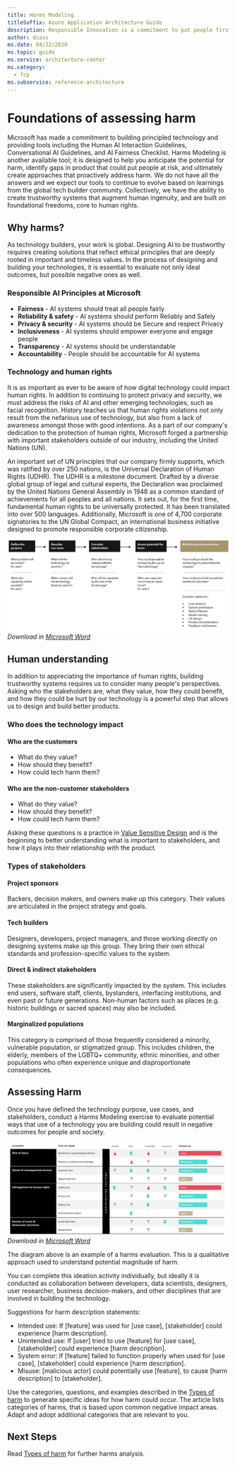 ```yaml
---
title: Harms Modeling
titleSuffix: Azure Application Architecture Guide
description: Responsible Innovation is a commitment to put people first in the development of technology by understanding the stakeholders and impact of your technology
author: dcass
ms.date: 04/22/2020
ms.topic: guide
ms.service: architecture-center
ms.category:
  - fcp
ms.subservice: reference-architecture
---
```


# Foundations of assessing harm

Microsoft has made a commitment to building principled technology and providing tools including the Human AI Interaction Guidelines, Conversational AI Guidelines, and AI Fairness Checklist. Harms Modeling is another available tool; it is designed to help you anticipate the potential for harm, identify gaps in product that could put people at risk, and ultimately create approaches that proactively address harm. We do not have all the answers and we expect our tools to continue to evolve based on learnings from the global tech builder community.  Collectively, we have the ability to create trustworthy systems that augment human ingenuity, and are built on foundational freedoms, core to human rights.


## Why harms?

As technology builders, your work is global. Designing AI to be trustworthy requires creating solutions that reflect ethical principles that are deeply rooted in important and timeless values. In the process of designing and building your technologies, it is essential to evaluate not only ideal outcomes, but possible negative ones as well. 


### Responsible AI Principles at Microsoft

* **Fairness** - AI systems should treat all people fairly
* **Reliability & safety** - AI systems should perform Reliably and Safely
* **Privacy & security** - AI systems should be Secure and respect Privacy
* **Inclusiveness** - AI systems should empower everyone and engage people
* **Transparency** - AI systems should be understandable 
* **Accountability** - People should be accountable for AI systems

### Technology and human rights

It is as important as ever to be aware of how digital technology could impact human rights. In addition to continuing to protect privacy and security, we must address the risks of AI and other emerging technologies, such as facial recognition. History teaches us that human rights violations not only result from the nefarious use of technology, but also from a lack of awareness amongst those with good intentions. As a part of our company's dedication to the protection of human rights, Microsoft forged a partnership with important stakeholders outside of our industry, including the United Nations (UN).

An important set of UN principles that our company firmly supports, which was ratified by over 250 nations, is the Universal Declaration of Human Rights (UDHR). The UDHR is a milestone document. Drafted by a diverse global group of legal and cultural experts, the Declaration was proclaimed by the United Nations General Assembly in 1948 as a common standard of achievements for all peoples and all nations. It sets out, for the first time, fundamental human rights to be universally protected. It has been translated into over 500 languages. Additionally, Microsoft is one of 4,700 corporate signatories to the UN Global Compact, an international business initiative designed to promote responsible corporate citizenship.

[![Stakeholder process table](../images/stakeholder-process-table.png)](../images/stakeholder-process-table.png#lightbox)
*Download in [Microsoft Word](../images/stakeholder-process-table.docx)*

## Human understanding

In addition to appreciating the importance of human rights, building trustworthy systems requires us to consider many people's perspectives. Asking who the stakeholders are, what they value, how they could benefit, and how they could be hurt by our technology is a powerful step that allows us to design and build better products.

### Who does the technology impact

#### Who are the customers

- What do they value?
- How should they benefit?
- How could tech harm them?

#### Who are the non-customer stakeholders

- What do they value?
- How should they benefit?
- How could tech harm them?

Asking these questions is a practice in [Value Sensitive Design](https://vsdesign.org/) and is the beginning to better understanding what is important to stakeholders, and how it plays into their relationship with the product.

### Types of stakeholders

#### Project sponsors

Backers, decision makers, and owners make up this category. Their values are articulated in the project strategy and goals.

#### Tech builders

Designers, developers, project managers, and those working directly on designing systems make up this group. They bring their own ethical standards and profession-specific values to the system.

#### Direct & indirect stakeholders

These stakeholders are significantly impacted by the system. This includes end users, software staff, clients, bystanders, interfacing institutions, and even past or future generations. Non-human factors such as places (e.g. historic buildings or sacred spaces) may also be included.

#### Marginalized populations

This category is comprised of those frequently considered a minority, vulnerable population, or stigmatized group. This includes children, the elderly, members of the LGBTQ+ community, ethnic minorities, and other populations who often experience unique and disproportionate consequences.

## Assessing Harm 

Once you have defined the technology purpose, use cases, and stakeholders, conduct a Harms Modeling exercise to evaluate potential ways that use of a technology you are building could result in negative outcomes for people and society. 

[![Harms modeling overview](../images/harms-modeling.png)](../images/harms-modeling.png#lightbox)
*Download in [Microsoft Word](../images/harms-modeling.docx)*

The diagram above is an example of a harms evaluation. This is a qualitative approach used to understand potential magnitude of harm.

You can complete this ideation activity individually, but ideally it is conducted as collaboration between developers, data scientists, designers, user researcher, business decision-makers, and other disciplines that are involved in building the technology. 
  

Suggestions for harm description statements: 
- Intended use: If [feature] was used for [use case], [stakeholder] could experience [harm description]. 
- Unintended use: If [user] tried to use [feature] for [use case], [stakeholder] could experience [harm description]. 
- System error: If [feature] failed to function properly when used for [use case], [stakeholder] could experience [harm description]. 
- Misuse: [malicious actor] could potentially use [feature], to cause [harm description] to [stakeholder]. 
  

Use the categories, questions, and examples described in the [Types of harm](./risk-of-injury.md) to generate specific ideas for how harm could occur. The article lists categories of harms, that is based upon common negative impact areas. Adapt and adopt additional categories that are relevant to you. 

## Next Steps

Read [Types of harm](./type-of-harm.md) for further harms analysis.
